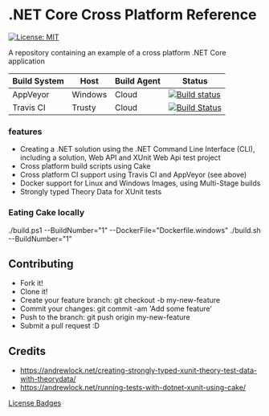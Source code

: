 # .NET Core Cross Platform Reference
[![License: MIT](https://img.shields.io/badge/License-MIT-yellow.svg)](https://opensource.org/licenses/MIT)

A repository containing an example of a cross platform .NET Core application

Build System                   | Host    | Build Agent  | Status
-------------------------------|---------|--------------|-------------------------
AppVeyor                       | Windows |     Cloud    | [![Build status](https://ci.appveyor.com/api/projects/status/3gjdbqa93gvhvq13/branch/master?svg=true)](https://ci.appveyor.com/project/jsacapdev/corexplatform/branch/master)
Travis CI                      | Trusty  |     Cloud    | [![Build Status](https://travis-ci.org/Capgemini/CoreXPlatform.svg?branch=master)](https://travis-ci.org/Capgemini/CoreXPlatform)

### features

* Creating a .NET solution using the .NET Command Line Interface (CLI), including a solution, Web API and XUnit Web Api test project
* Cross platform build scripts using Cake 
* Cross platform CI support using Travis CI and AppVeyor (see above)
* Docker support for Linux and Windows Images, using Multi-Stage builds
* Strongly typed Theory Data for XUnit tests

### Eating Cake locally

./build.ps1 --BuildNumber="1" --DockerFile="Dockerfile.windows"
./build.sh --BuildNumber="1"

## Contributing

* Fork it!
* Clone it!
* Create your feature branch: git checkout -b my-new-feature
* Commit your changes: git commit -am 'Add some feature'
* Push to the branch: git push origin my-new-feature
* Submit a pull request :D

## Credits

* https://andrewlock.net/creating-strongly-typed-xunit-theory-test-data-with-theorydata/
* https://andrewlock.net/running-tests-with-dotnet-xunit-using-cake/

[License Badges](https://gist.github.com/lukas-h/2a5d00690736b4c3a7ba)

